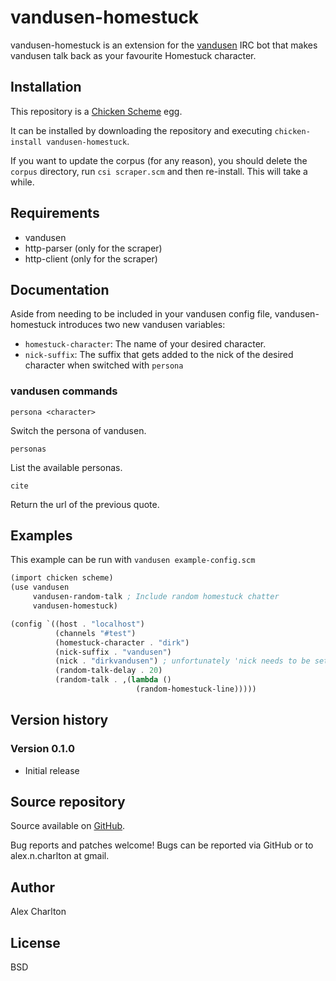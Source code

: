 # vandusen-homestuck
vandusen-homestuck is an extension for the [vandusen](http://wiki.call-cc.org/eggref/4/vandusen) IRC bot that makes vandusen talk back as your favourite Homestuck character.

## Installation
This repository is a [Chicken Scheme](http://call-cc.org/) egg.

It can be installed by downloading the repository and executing `chicken-install vandusen-homestuck`.

If you want to update the corpus (for any reason), you should delete the `corpus` directory, run `csi scraper.scm` and then re-install. This will take a while.

## Requirements
- vandusen
- http-parser (only for the scraper)
- http-client (only for the scraper)

## Documentation
Aside from needing to be included in your vandusen config file, vandusen-homestuck introduces two new vandusen variables:

- `homestuck-character`: The name of your desired character.
- `nick-suffix`: The suffix that gets added to the nick of the desired character when switched with `persona`

### vandusen commands
    persona <character>

Switch the persona of vandusen.

    personas

List the available personas.

    cite

Return the url of the previous quote.

## Examples
This example can be run with `vandusen example-config.scm`

```scheme
(import chicken scheme)
(use vandusen
     vandusen-random-talk ; Include random homestuck chatter
     vandusen-homestuck)

(config `((host . "localhost")
          (channels "#test")
          (homestuck-character . "dirk")
          (nick-suffix . "vandusen")
          (nick . "dirkvandusen") ; unfortunately 'nick needs to be set in the config
          (random-talk-delay . 20)
          (random-talk . ,(lambda ()
                            (random-homestuck-line)))))
```

## Version history
### Version 0.1.0
* Initial release

## Source repository
Source available on [GitHub](https://github.com/AlexCharlton/vandusen-homestuck).

Bug reports and patches welcome! Bugs can be reported via GitHub or to alex.n.charlton at gmail.

## Author
Alex Charlton

## License
BSD
